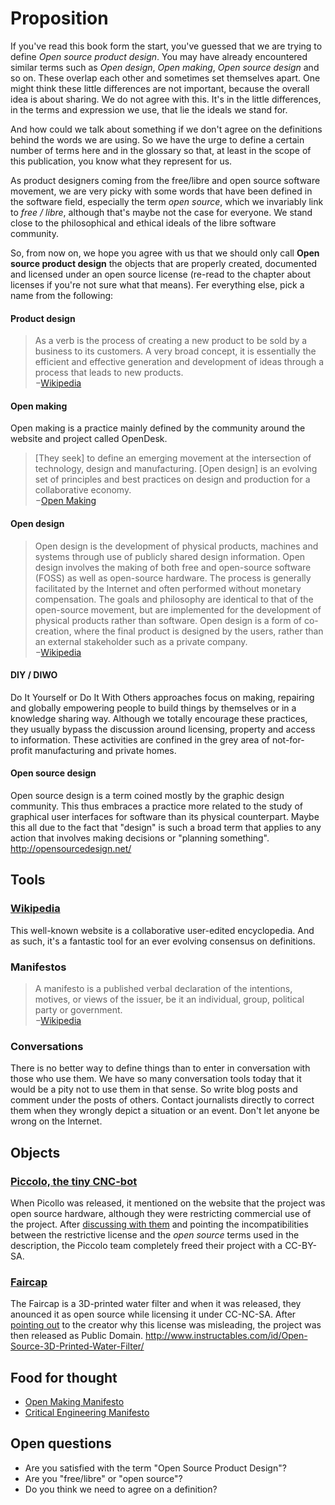 Proposition
===========

If you've read this book form the start, you've guessed that we are trying to define _Open source product design_. You may have already encountered similar terms such as _Open design_, _Open making_, _Open source design_ and so on. These overlap each other and sometimes set themselves apart. One might think these little differences are not important, because the overall idea is about sharing. We do not agree with this. It's in the little differences, in the terms and expression we use, that lie the ideals we stand for.

And how could we talk about something if we don't agree on the definitions behind the words we are using. So we have the urge to define a certain number of terms here and in the glossary so that, at least in the scope of this publication, you know what they represent for us.

As product designers coming from the free/libre and open source software movement, we are very picky with some words that have been defined in the software field, especially the term _open source_, which we invariably link to _free / libre_, although that's maybe not the case for everyone. We stand close to the philosophical and ethical ideals of the libre software community.

So, from now on, we hope you agree with us that we should only call **Open source product design** the objects that are properly created, documented and licensed under an open source license (re-read to the chapter about licenses if you're not sure what that means). Fer everything else, pick a name from the following:

#### Product design
>  As a verb is the process of creating a new product to be sold by a business to its customers. A very broad concept, it is  essentially the efficient and effective generation and development of ideas through a process that leads to new products.  
−[Wikipedia](https://en.wikipedia.org/wiki/Product_design )

#### Open making
Open making is a practice mainly defined by the community around the website and project called OpenDesk.
> [They seek] to define an emerging movement at the intersection of  technology, design and  manufacturing. [Open design] is an evolving set of principles and best practices on design and production for a  collaborative economy.  
−[Open Making](https://openmaking.is/manifesto )

#### Open design
> Open design is the development of physical products, machines and systems through use of publicly shared design information. Open design involves the making of both free and open-source software (FOSS) as well as open-source hardware. The process is generally facilitated by the Internet and often performed without monetary compensation. The goals and philosophy are identical to that of the open-source movement, but are implemented for the development of physical products  rather than  software. Open design is a form of co-creation, where  the final  product is designed by the users, rather than an external  stakeholder  such as a private company.  
−[Wikipedia](https://en.wikipedia.org/wiki/Open_design )

#### DIY / DIWO
Do It Yourself or Do It With Others approaches focus on making, repairing and globally empowering people to build things by themselves or in a knowledge sharing way. Although we totally encourage these practices, they usually bypass the discussion around licensing, property and access to information. These activities are confined in the grey area of not-for-profit manufacturing and private homes.

#### Open source design
Open source design is a term coined mostly by the graphic design community. This thus embraces a practice more related to the study of graphical user interfaces for software than its physical counterpart. Maybe this all due to the fact that "design" is such a broad term that applies to  any action that involves making decisions or "planning something". http://opensourcedesign.net/

Tools
-------

### [Wikipedia](http://wikipedia )
This well-known website is a collaborative user-edited encyclopedia. And as such, it's a fantastic tool for an ever evolving consensus on definitions.

### Manifestos
> A manifesto is a published verbal declaration of the intentions, motives, or views of the issuer, be it an individual, group, political party or government.  
−[Wikipedia](https://en.wikipedia.org/wiki/Manifesto )

### Conversations
There is no better way to define things than to enter in conversation with those who use them. We have so many conversation tools today that it would be a pity not to use them in that sense. So write blog posts and comment under the posts of others. Contact journalists directly to correct them when they wrongly depict a situation or an event. Don't let anyone be wrong on the Internet.

Objects
-----------
### [Piccolo, the tiny CNC-bot](http://piccolo.cc/ )
When Picollo was released, it mentioned on the website that the project was open source hardware, although they were restricting commercial use of the project. After [discussing with them](http://piccolo.cc/#comment-1644436573 ) and pointing the incompatibilities between the restrictive license and the _open source_ terms used in the description, the Piccolo team completely freed their project with a CC-BY-SA.

### [Faircap](http://faircap.org/ )
The Faircap is a 3D-printed water filter and when it was released, they anounced it as open source while licensing it under CC-NC-SA. After [pointing out](https://twitter.com/raphaelbastide/status/657257450593230848) to the creator why this license was misleading, the project was then released as Public Domain.   http://www.instructables.com/id/Open-Source-3D-Printed-Water-Filter/


Food for thought
-----------------------
- [Open Making Manifesto](https://openmaking.is/ )
- [Critical Engineering Manifesto](https://www.criticalengineering.org/ )


Open questions
----------------------
 - Are you satisfied with the term "Open Source Product Design"?
 - Are you "free/libre" or "open source"?
 - Do you think we need to agree on a definition?
